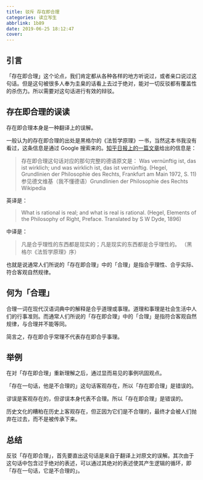 ```yaml
---
title: 驳斥 存在即合理
categories: 读立写生
abbrlink: 1b89
date: 2019-06-25 18:12:47
cover:
---
```


## 引言

「存在即合理」这个论点，我们肯定都从各种各样的地方听说过，或者亲口说过这句话。但是这句被很多人奉为圭臬的话看上去过于绝对，能对一切反驳都有覆盖性的杀伤力。所以需要对这句话进行有效的辩驳。

## 存在即合理的误读

存在即合理本身是一种翻译上的误解。

一般认为的存在即合理的出处是黑格尔的《法哲学原理》一书，当然这本书我没有看过，这条信息是通过 Google 搜索来的。[知乎日报上的一篇文章](http://daily.zhihu.com/story/1955197)给出的信息是：

> 存在即合理这句话对应的那句完整的德语原文是：
> Was vernünftig ist, das ist wirklich; und was wirklich ist, das ist vernünftig.
(Hegel, Grundlinien der Philosophie des Rechts, Frankfurt am Main 1972, S. 11)
参见德文维基（我不懂德语）Grundlinien der Philosophie des Rechts Wikipedia

英译是：
> What is rational is real; and what is real is rational.
(Hegel, Elements of the Philosophy of Right, Preface. Translated by S W Dyde, 1896)

中译是：
> 凡是合乎理性的东西都是现实的；凡是现实的东西都是合乎理性的。
（黑格尔《法哲学原理》序）

也就是说通常人们所说的「存在即合理」中的「合理」是指合乎理性、合乎实际、符合客观自然规律。

## 何为「合理」

合理一词在现代汉语词典中的解释是合乎道理或事理。道理和事理是社会生活中人们的行事准则。而通常人们所说的「存在即合理」中的「合理」是指符合客观自然规律，与合理并不能等同。

简言之，存在即合乎常理不代表存在即合乎事理。

## 举例

在对「存在即合理」重新理解之后，通过显而易见的事例巩固观点。

「存在一句话，他是不合理的」这句话客观存在，所以「存在即合理」是错误的。

谬误是客观存在的，但谬误本身代表不合理。所以「存在即合理」是错误的。

历史文化的糟粕在历史上客观存在，但正因为它们是不合理的，最终才会被人们抛弃在过去，而不是被传承下来。

## 总结

反驳「存在即合理」，首先要直出这句话是来自于翻译上对原文的误解。其次由于这句话中包含过于绝对的表述，可以通过其绝对的表述使其产生逻辑的循环，即「存在一句话，它是不合理的」。
